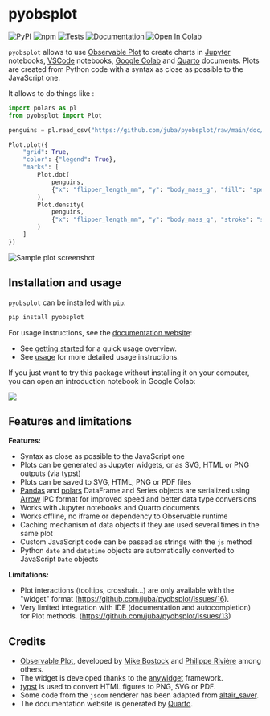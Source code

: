# pyobsplot

[![PyPI](https://img.shields.io/pypi/v/pyobsplot.svg?color=green)](https://pypi.org/project/pyobsplot)
[![npm](https://img.shields.io/npm/v/pyobsplot?color=green)](https://www.npmjs.com/package/pyobsplot)
[![Tests](https://github.com/juba/pyobsplot/actions/workflows/tests.yml/badge.svg)](https://github.com/juba/pyobsplot/actions/workflows/tests.yml)
[![Documentation](https://github.com/juba/pyobsplot/actions/workflows/publish.yml/badge.svg)](https://github.com/juba/pyobsplot/actions/workflows/publish.yml)
[![Open In Colab](https://github.com/juba/pyobsplot/raw/main/doc/img/colab-badge.svg)](https://colab.research.google.com/github/juba/pyobsplot/blob/main/examples/introduction.ipynb)

`pyobsplot` allows to use [Observable Plot](https://observablehq.com/@observablehq/plot?collection=@observablehq/plot) to create charts in [Jupyter](https://jupyter.org) notebooks, [VSCode](https://code.visualstudio.com) notebooks, [Google Colab](https://colab.research.google.com) and [Quarto](https://quarto.org) documents. Plots are created from Python code with a syntax as close as possible to the JavaScript one.

It allows to do things like :

```python
import polars as pl
from pyobsplot import Plot

penguins = pl.read_csv("https://github.com/juba/pyobsplot/raw/main/doc/data/penguins.csv")

Plot.plot({
    "grid": True,
    "color": {"legend": True},
    "marks": [
        Plot.dot(
            penguins,
            {"x": "flipper_length_mm", "y": "body_mass_g", "fill": "species"}
        ),
        Plot.density(
            penguins,
            {"x": "flipper_length_mm", "y": "body_mass_g", "stroke": "species"}
        )
    ]
})
```

![Sample plot screenshot](https://github.com/juba/pyobsplot/raw/main/doc/screenshots/readme_plot.png)

## Installation and usage

`pyobsplot` can be installed with `pip`:

```sh
pip install pyobsplot
```

For usage instructions, see the [documentation website](https://juba.github.io/pyobsplot):

-   See [getting started](https://juba.github.io/pyobsplot/getting_started.html) for a quick usage overview.
-   See [usage](https://juba.github.io/pyobsplot/usage.html) for more detailed usage instructions.

If you just want to try this package without installing it on your computer, you can open an introduction notebook in Google Colab:

[![](https://github.com/juba/pyobsplot/raw/main/doc/img/colab-badge.svg)](https://colab.research.google.com/github/juba/pyobsplot/blob/main/examples/introduction.ipynb)

## Features and limitations

**Features:**

-   Syntax as close as possible to the JavaScript one
-   Plots can be generated as Jupyter widgets, or as SVG, HTML or PNG outputs (via typst)
-   Plots can be saved to SVG, HTML, PNG or PDF files
-   [Pandas](https://pandas.pydata.org) and [polars](https://pola.rs) DataFrame and Series objects are serialized using [Arrow](https://arrow.apache.org) IPC format for improved speed and better data type conversions
-   Works with Jupyter notebooks and Quarto documents
-   Works offline, no iframe or dependency to Observable runtime
-   Caching mechanism of data objects if they are used several times in the same plot
-   Custom JavaScript code can be passed as strings with the `js` method
-   Python `date` and `datetime` objects are automatically converted to JavaScript `Date` objects

**Limitations:**

-   Plot interactions (tooltips, crosshair...) are only available with the "widget" format (<https://github.com/juba/pyobsplot/issues/16>).
-   Very limited integration with IDE (documentation and autocompletion) for Plot methods. (<https://github.com/juba/pyobsplot/issues/13>)

## Credits

-   [Observable Plot](https://observablehq.com/@observablehq/plot?collection=@observablehq/plot), developed by [Mike Bostock](https://observablehq.com/@mbostock) and [Philippe Rivière](https://observablehq.com/@fil) among others.
-   The widget is developed thanks to the [anywidget](https://anywidget.dev) framework.
-   [typst](https://typst.app) is used to convert HTML figures to PNG, SVG or PDF.
-   Some code from the `jsdom` renderer has been adapted from [altair_saver](https://github.com/altair-viz/altair_saver).
-   The documentation website is generated by [Quarto](https://quarto.org).
